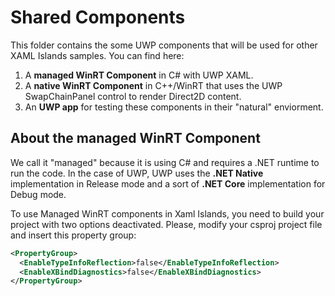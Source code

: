 ﻿# Shared Components

This folder contains the some UWP components that will be used for other XAML Islands samples. You can find here:

1. A __managed WinRT Component__ in C# with UWP XAML. 
2. A __native WinRT Component__ in C++/WinRT that uses the UWP SwapChainPanel control to render Direct2D content.
3. An __UWP app__ for testing these components in their "natural" enviorment.

## About the managed WinRT Component
We call it "managed" because it is using C# and requires a .NET runtime to run the code. In the case of UWP, UWP uses the __.NET Native__ implementation in Release mode and a sort of __.NET Core__ implementation for Debug mode.

To use Managed WinRT components in Xaml Islands, you need to build your project with two options deactivated. Please, modify your csproj project file and insert this property group:
  ```xml
  <PropertyGroup>
    <EnableTypeInfoReflection>false</EnableTypeInfoReflection>
    <EnableXBindDiagnostics>false</EnableXBindDiagnostics>
  </PropertyGroup>
  ```
